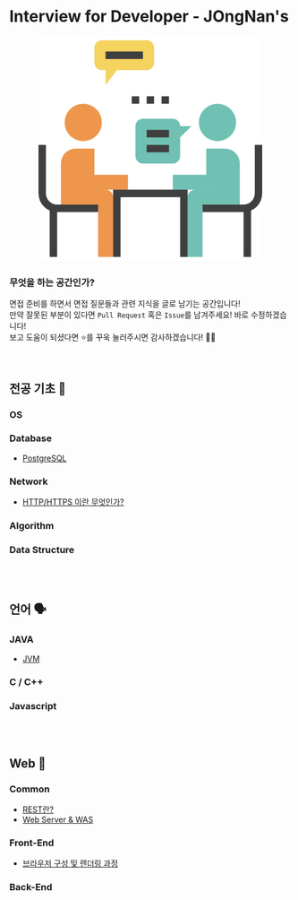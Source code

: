 # Interview for Developer - JOngNan's

<p align="center"><img src="interview.png" width="400" height="400"></p>

### 무엇을 하는 공간인가?

면접 준비를 하면서 면접 질문들과 관련 지식을 글로 남기는 공간입니다!  
만약 잘못된 부분이 있다면 `Pull Request` 혹은 `Issue`를 남겨주세요! 바로 수정하겠습니다!  
보고 도움이 되셨다면 ⭐️를 꾸욱 눌러주시면 감사하겠습니다! 👏🏻

<br>

## 전공 기초 📃

### OS

### Database

* [PostgreSQL](/Database/Postgresql.md)

### Network

* [HTTP/HTTPS 이란 무엇인가?](/Network/HTTP-HTTPS.md)

### Algorithm

### Data Structure

<br>

<br>

## 언어 🗣

### JAVA

* [JVM](/Java/JVM.md)

### C / C++

### Javascript

<br>

<br>

## Web 📧

### Common

* [REST란?](/Common/REST.md)
* [Web Server & WAS](/Common/WS-WAS.md)

### Front-End

* [브라우저 구성 및 렌더링 과정](/Front-End/browser_struct_rendering.md)

### Back-End
